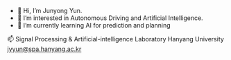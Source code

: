 - 👋 Hi, I’m Junyong Yun.
- 👀 I’m interested in Autonomous Driving and Artificial Intelligence.
- 🌱 I’m currently learning AI for prediction and planning

📫
Signal Processing & Artificial-intelligence Laboratory
Hanyang University
jyyun@spa.hanyang.ac.kr

<!---
JunyongYun-SPA/JunyongYun-SPA is a ✨ special ✨ repository because its `README.md` (this file) appears on your GitHub profile.
You can click the Preview link to take a look at your changes.
--->
